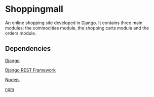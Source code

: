 # Shoppingmall
An online shopping site developed in Django. It contains three main modules: the commodities module, the shopping carts module and the orders module.

## Dependencies
[Django](https://www.djangoproject.com)

[Django REST Framework](https://www.django-rest-framework.org)

[Nodejs](https://nodejs.org/en/)

[npm](https://www.npmjs.com)

